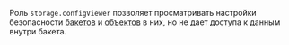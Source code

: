 Роль `storage.configViewer` позволяет просматривать настройки безопасности [бакетов](../../storage/concepts/bucket.md) и [объектов](../../storage/concepts/object.md) в них, но не дает доступа к данным внутри бакета.